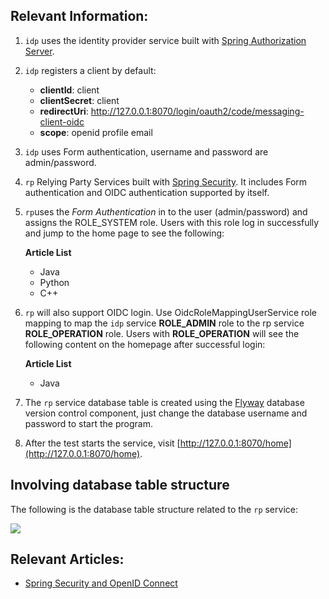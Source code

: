 ## Relevant Information:

1. `idp` uses the identity provider service built
   with [Spring Authorization Server](https://spring.io/projects/spring-authorization-server).

2. `idp` registers a client by default:
    - **clientId**: client
    - **clientSecret**: client
    - **redirectUri**: http://127.0.0.1:8070/login/oauth2/code/messaging-client-oidc
    - **scope**: openid profile email

3. `idp` uses Form authentication, username and password are admin/password.

4. `rp` Relying Party Services built
   with [Spring Security](https://docs.spring.io/spring-security/reference/servlet/oauth2/login/index.html). It includes
   Form authentication and OIDC authentication supported by itself.

5. `rp`uses the *Form Authentication* in to the user (admin/password) and assigns the ROLE_SYSTEM role. Users with this role
   log in successfully and jump to the home page to see the following:

   **Article List**

    - Java
    - Python
    - C++

6. `rp` will also support OIDC login. Use OidcRoleMappingUserService role mapping to map the `idp` service
   **ROLE_ADMIN** role to the rp service **ROLE_OPERATION** role. Users with **ROLE_OPERATION** will see the following
   content on the homepage after successful login:

   **Article List**

    - Java

7. The `rp` service database table is created using the [Flyway](https://flywaydb.org/) database version control
   component, just change the database username and password to start the program.

8. After the test starts the service, visit [http://127.0.0.1:8070/home](http://127.0.0.1:8070/home).

## Involving database table structure

The following is the database table structure related to the `rp` service:

![](./images/oauth2_sql_model.png)

## Relevant Articles:

- [Spring Security and OpenID Connect](https://relive27.github.io/blog/springn-security-oidc)
